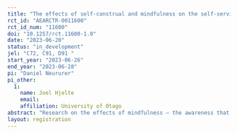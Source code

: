 ```yaml
---
title: "The effects of self-construal and mindfulness on the self-serving bias in a Nash demand game"
rct_id: "AEARCTR-0011600"
rct_id_num: "11600"
doi: "10.1257/rct.11600-1.0"
date: "2023-06-20"
status: "in_development"
jel: "C72, C91, D91 "
start_year: "2023-06-26"
end_year: "2023-06-28"
pi: "Daniel Neururer"
pi_other:
  1:
    name: Joel Hjelte
    email: 
    affiliation: University of Otago
abstract: "Research on the effects of mindfulness – the awareness that arises from paying attention, on purpose, in the present moment and adopting a deliberately open, non-judgmental and impartial view toward one’s thoughts and feelings – suggests that mindfulness-based interventions (MBIs) have the potential to increase individual well-being. At the same time, the interpersonal effects of MBIs are less clear. This study investigates whether the effects of a short MBI on the self-serving bias in a variant of the Nash demand game is contingent on the self-construal of individuals. In addition, we investigate if a more independent self-construal according to the Twenty Statements Test is correlated with more selfish behavior in a dictator game."
layout: registration
---
```


